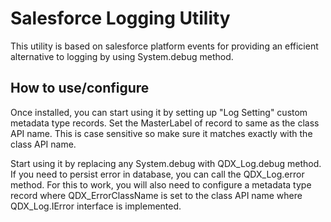 # Salesforce Logging Utility

This utility is based on salesforce platform events for providing an efficient alternative to logging by using System.debug method.

## How to use/configure

Once installed, you can start using it by setting up "Log Setting" custom metadata type records. Set the MasterLabel of record to same as the class API name. This is case sensitive so make sure it matches exactly with the class API name.

Start using it by replacing any System.debug with QDX_Log.debug method. If you need to persist error in database, you can call the QDX_Log.error method. For this to work, you will also need to configure a metadata type record where QDX_ErrorClassName is set to the class API name where QDX_Log.IError interface is implemented.
